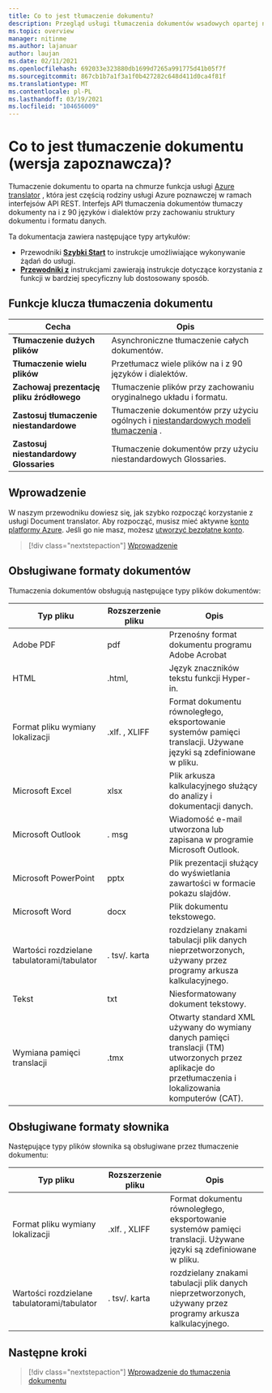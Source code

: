 ```yaml
---
title: Co to jest tłumaczenie dokumentu?
description: Przegląd usługi tłumaczenia dokumentów wsadowych opartej na chmurze i procesu.
ms.topic: overview
manager: nitinme
ms.author: lajanuar
author: laujan
ms.date: 02/11/2021
ms.openlocfilehash: 692033e323880db1699d7265a991775d41b05f7f
ms.sourcegitcommit: 867cb1b7a1f3a1f0b427282c648d411d0ca4f81f
ms.translationtype: MT
ms.contentlocale: pl-PL
ms.lasthandoff: 03/19/2021
ms.locfileid: "104656009"
---
```

# <a name="what-is-document-translation-preview"></a>Co to jest tłumaczenie dokumentu (wersja zapoznawcza)?

Tłumaczenie dokumentu to oparta na chmurze funkcja usługi [Azure translator](../translator-info-overview.md) , która jest częścią rodziny usługi Azure poznawczej w ramach interfejsów API REST. Interfejs API tłumaczenia dokumentów tłumaczy dokumenty na i z 90 języków i dialektów przy zachowaniu struktury dokumentu i formatu danych.

Ta dokumentacja zawiera następujące typy artykułów:  

* Przewodniki [**Szybki Start**](get-started-with-document-translation.md) to instrukcje umożliwiające wykonywanie żądań do usługi.
* [**Przewodniki z**](create-sas-tokens.md) instrukcjami zawierają instrukcje dotyczące korzystania z funkcji w bardziej specyficzny lub dostosowany sposób.  

## <a name="document-translation-key-features"></a>Funkcje klucza tłumaczenia dokumentu

| Cecha | Opis |
| ---------| -------------|
| **Tłumaczenie dużych plików**| Asynchroniczne tłumaczenie całych dokumentów.|
|**Tłumaczenie wielu plików**|Przetłumacz wiele plików na i z 90 języków i dialektów.|
|**Zachowaj prezentację pliku źródłowego**| Tłumaczenie plików przy zachowaniu oryginalnego układu i formatu.|
|**Zastosuj tłumaczenie niestandardowe**| Tłumaczenie dokumentów przy użyciu ogólnych i [niestandardowych modeli tłumaczenia](../customization.md#custom-translator) .|
|**Zastosuj niestandardowy Glossaries**|Tłumaczenie dokumentów przy użyciu niestandardowych Glossaries.|

## <a name="how-to-get-started"></a>Wprowadzenie

W naszym przewodniku dowiesz się, jak szybko rozpocząć korzystanie z usługi Document translator. Aby rozpocząć, musisz mieć aktywne [konto platformy Azure](https://azure.microsoft.com/free/cognitive-services/).  Jeśli go nie masz, możesz [utworzyć bezpłatne konto](https://azure.microsoft.com/free).

> [!div class="nextstepaction"]
> [Wprowadzenie](get-started-with-document-translation.md)

## <a name="supported-document-formats"></a>Obsługiwane formaty dokumentów

Tłumaczenia dokumentów obsługują następujące typy plików dokumentów:

| Typ pliku| Rozszerzenie pliku|Opis|
|---|---|--|
|Adobe PDF|pdf|Przenośny format dokumentu programu Adobe Acrobat|
|HTML|.html,|Język znaczników tekstu funkcji Hyper-in.|
|Format pliku wymiany lokalizacji|.xlf. , XLIFF| Format dokumentu równoległego, eksportowanie systemów pamięci translacji. Używane języki są zdefiniowane w pliku.|
|Microsoft Excel|xlsx|Plik arkusza kalkulacyjnego służący do analizy i dokumentacji danych.|
|Microsoft Outlook|. msg|Wiadomość e-mail utworzona lub zapisana w programie Microsoft Outlook.|
|Microsoft PowerPoint|pptx| Plik prezentacji służący do wyświetlania zawartości w formacie pokazu slajdów.|
|Microsoft Word|docx| Plik dokumentu tekstowego.|
|Wartości rozdzielane tabulatorami/tabulator|. tsv/. karta| rozdzielany znakami tabulacji plik danych nieprzetworzonych, używany przez programy arkusza kalkulacyjnego.|
|Tekst|txt| Niesformatowany dokument tekstowy.|
|Wymiana pamięci translacji|.tmx|Otwarty standard XML używany do wymiany danych pamięci translacji (TM) utworzonych przez aplikacje do przetłumaczenia i lokalizowania komputerów (CAT).|

## <a name="supported-glossary-formats"></a>Obsługiwane formaty słownika

Następujące typy plików słownika są obsługiwane przez tłumaczenie dokumentu:

| Typ pliku| Rozszerzenie pliku|Opis|
|---|---|--|
|Format pliku wymiany lokalizacji|.xlf. , XLIFF| Format dokumentu równoległego, eksportowanie systemów pamięci translacji. Używane języki są zdefiniowane w pliku.|
|Wartości rozdzielane tabulatorami/tabulator|. tsv/. karta| rozdzielany znakami tabulacji plik danych nieprzetworzonych, używany przez programy arkusza kalkulacyjnego.|

## <a name="next-steps"></a>Następne kroki

> [!div class="nextstepaction"]
> [Wprowadzenie do tłumaczenia dokumentu](get-started-with-document-translation.md)
